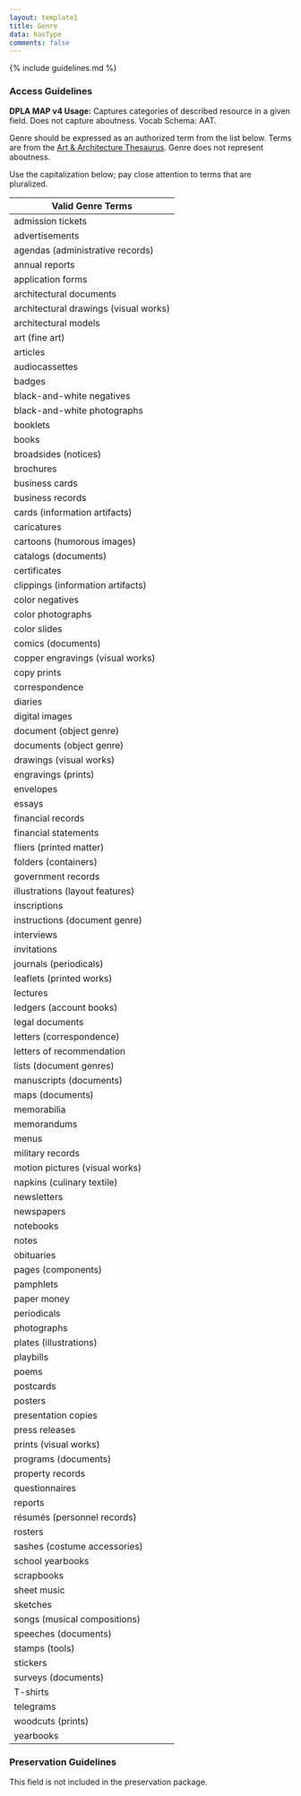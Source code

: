 ```yaml
---
layout: template1
title: Genre
data: hasType
comments: false
---
```


{% include guidelines.md %}

### Access Guidelines

**DPLA MAP v4 Usage:** Captures categories of described resource in a given field. Does not capture aboutness. Vocab Schema: AAT.

Genre should be expressed as an authorized term from the list below. Terms are from the [Art & Architecture Thesaurus](http://www.getty.edu/research/tools/vocabularies/aat/). Genre does not represent aboutness.

Use the capitalization below; pay close attention to terms that are pluralized.

|Valid Genre Terms|
|-----------------|
|admission tickets|
|advertisements|
|agendas (administrative records)|
|annual reports|
|application forms|
|architectural documents|
|architectural drawings (visual works)|
|architectural models|
|art (fine art)|
|articles|
|audiocassettes|
|badges|
|black-and-white negatives|
|black-and-white photographs|
|booklets|
|books|
|broadsides (notices)|
|brochures|
|business cards|
|business records|
|cards (information artifacts)|
|caricatures|
|cartoons (humorous images)|
|catalogs (documents)|
|certificates|
|clippings (information artifacts)|
|color negatives|
|color photographs|
|color slides|
|comics (documents)|
|copper engravings (visual works)|
|copy prints|
|correspondence|
|diaries|
|digital images|
|document (object genre)|
|documents (object genre)|
|drawings (visual works)|
|engravings (prints)|
|envelopes|
|essays|
|financial records|
|financial statements|
|fliers (printed matter)|
|folders (containers)|
|government records|
|illustrations (layout features)|
|inscriptions|
|instructions (document genre)|
|interviews|
|invitations|
|journals (periodicals)|
|leaflets (printed works)|
|lectures|
|ledgers (account books)|
|legal documents|
|letters (correspondence)|
|letters of recommendation|
|lists (document genres)|
|manuscripts (documents)|
|maps (documents)|
|memorabilia|
|memorandums|
|menus|
|military records|
|motion pictures (visual works)|
|napkins (culinary textile)|
|newsletters|
|newspapers|
|notebooks|
|notes|
|obituaries|
|pages (components)|
|pamphlets|
|paper money|
|periodicals|
|photographs|
|plates (illustrations)|
|playbills|
|poems|
|postcards|
|posters|
|presentation copies|
|press releases|
|prints (visual works)|
|programs (documents)|
|property records|
|questionnaires|
|reports|
|résumés (personnel records)|
|rosters|
|sashes (costume accessories)|
|school yearbooks|
|scrapbooks|
|sheet music|
|sketches|
|songs (musical compositions)|
|speeches (documents)|
|stamps (tools)|
|stickers|
|surveys (documents)|
|T-shirts|
|telegrams|
|woodcuts (prints)|
|yearbooks|

### Preservation Guidelines

This field is not included in the preservation package.
